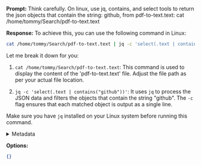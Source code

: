 **Prompt:**
Think carefully. On linux, use jq, contains, and select tools to return the json objects that contain the string: github, from pdf-to-text.text: cat /home/tommy/Search/pdf-to-text.text

**Response:**
To achieve this, you can use the following command in Linux:

```bash
cat /home/tommy/Search/pdf-to-text.text | jq -c 'select(.text | contains("github")）'
```

Let me break it down for you:

1. `cat /home/tommy/Search/pdf-to-text.text`: This command is used to display the content of the 'pdf-to-text.text' file. Adjust the file path as per your actual file location.

2. `jq -c 'select(.text | contains("github"))'`: It uses `jq` to process the JSON data and filters the objects that contain the string "github". The `-c` flag ensures that each matched object is output as a single line.

Make sure you have `jq` installed on your Linux system before running this command.

<details><summary>Metadata</summary>

- Duration: 4693 ms
- Datetime: 2023-08-21T10:07:30.602135
- Model: gpt-3.5-turbo-0613

</details>

**Options:**
```json
{}
```

